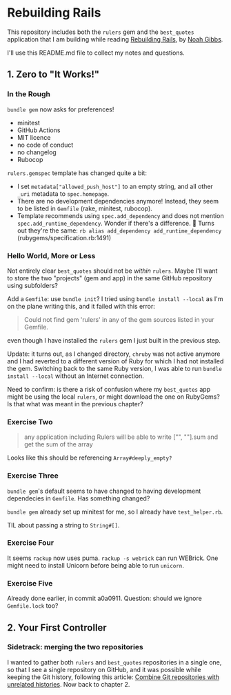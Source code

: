 Rebuilding Rails
================

This repository includes both the `rulers` gem and the `best_quotes` application that I am building while reading [Rebuilding Rails](https://rebuilding-rails.com/), by [Noah Gibbs](https://github.com/noahgibbs).

I'll use this README.md file to collect my notes and questions.

## 1. Zero to "It Works!"

### In the Rough

`bundle gem` now asks for preferences!
- minitest
- GitHub Actions
- MIT licence
- no code of conduct
- no changelog
- Rubocop

`rulers.gemspec` template has changed quite a bit:

- I set `metadata["allowed_push_host"]` to an empty string, and all other `_uri` metadata to `spec.homepage`.
- There are no development dependencies anymore! Instead, they seem to be listed in `Gemfile` (rake, minitest, rubocop).
- Template recommends using `spec.add_dependency` and does not mention `spec.add_runtime_dependency`. Wonder if there's a difference. 🤔
      Turns out they're the same:
      ```rb
      alias add_dependency add_runtime_dependency
      ```
      (rubygems/specification.rb:1491)

### Hello World, More or Less

Not entirely clear `best_quotes` should not be _within_ `rulers`.
Maybe I'll want to store the two "projects" (gem and app) in the same GitHub repository using subfolders?

Add a `Gemfile`: use `bundle init`?
I tried using `bundle install --local` as I'm on the plane writing this, and it failed with this error:

> Could not find gem 'rulers' in any of the gem sources listed in your Gemfile.

even though I have installed the `rulers` gem I just built in the previous step.

Update: it turns out, as I changed directory, `chruby` was not active anymore and I had reverted to a different version of Ruby for which I had not installed the gem. Switching back to the same Ruby version, I was able to run `bundle install --local` without an Internet connection.

Need to confirm: is there a risk of confusion where my `best_quotes` app might be using the local `rulers`, or might download the one on RubyGems? Is that what was meant in the previous chapter?

### Exercise Two

> any application including Rulers will be able to write ["", ""].sum and get the sum of the array

Looks like this should be referencing `Array#deeply_empty?`

### Exercise Three

`bundle gem`'s default seems to have changed to having development dependecies in `Gemfile`. Has something changed?

`bundle gem` already set up minitest for me, so I already have `test_helper.rb`.

TIL about passing a string to `String#[]`.

### Exercise Four

It seems `rackup` now uses puma. `rackup -s webrick` can run WEBrick.
One might need to install Unicorn before being able to run `unicorn`.

### Exercise Five

Already done earlier, in commit a0a0911.
Question: should we ignore `Gemfile.lock` too?

## 2. Your First Controller

### Sidetrack: merging the two repositories

I wanted to gather both `rulers` and `best_quotes` repositories in a single one, so that I see a single repository on GitHub, and it was possible while keeping the Git history, following this article: [Combine Git repositories with unrelated histories](https://jeffkreeftmeijer.com/git-combine). Now back to chapter 2.
